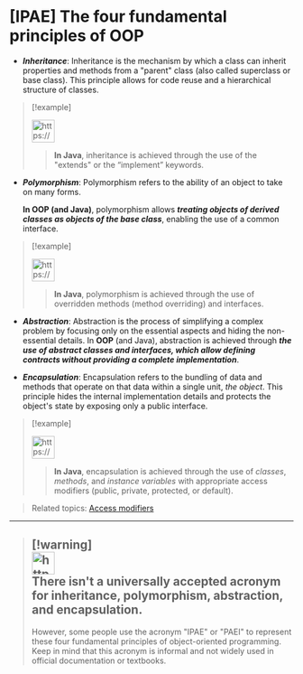 # [IPAE] The four fundamental principles of OOP

- ***Inheritance***: Inheritance is the mechanism by which a class can inherit properties and methods from a "parent" class (also called superclass or base class).
  This principle allows for code reuse and a hierarchical structure of classes.

> [!example] <aside><img src="https://www.notion.so/icons/skull_purple.svg" alt="https://www.notion.so/icons/skull_purple.svg" width="40px" /> </aside>
> > **In Java**, inheritance is achieved through the use of the "extends" or the “implement” keywords.

- ***Polymorphism***: Polymorphism refers to the ability of an object to take on many forms.
  
  **In OOP (and Java)**, polymorphism allows ***treating objects of derived classes as objects of the base class***, enabling the use of a common interface.

> [!example] <aside><img src="https://www.notion.so/icons/skull_purple.svg" alt="https://www.notion.so/icons/skull_purple.svg" width="40px" /> </aside>
> > **In Java**, polymorphism is achieved through the use of overridden methods (method overriding) and interfaces.

- ***Abstraction***: Abstraction is the process of simplifying a complex problem by focusing only on the essential aspects and hiding the non-essential details. 
  In **OOP** (and Java), abstraction is achieved through ***the use of abstract classes and interfaces, which allow defining contracts without providing a complete implementation***.

- ***Encapsulation***: Encapsulation refers to the bundling of data and methods that operate on that data within a single unit, *the object*.
  This principle hides the internal implementation details and protects the object's state by exposing only a public interface. 


> [!example] <aside><img src="https://www.notion.so/icons/skull_purple.svg" alt="https://www.notion.so/icons/skull_purple.svg" width="40px" /> </aside>
> > **In Java**, encapsulation is achieved through the use of *classes*, *methods*, and *instance variables* with appropriate access modifiers (public, private, protected, or default).

> Related topics:
> [Access modifiers](JVM/JAVA/IPAE%20-%20The%20four%20fundamental%20principles%20of%20OOP/Access%20modifiers)

---


> [!warning] <aside><img src="https://www.notion.so/icons/info-alternate_yellow.svg" alt="https://www.notion.so/icons/info-alternate_yellow.svg" width="40px" /></aside> There isn't a universally accepted acronym for inheritance, polymorphism, abstraction, and encapsulation.
> ---
> However, some people use the acronym "IPAE" or "PAEI" to represent these four fundamental principles of object-oriented programming.
Keep in mind that this acronym is informal and not widely used in official documentation or textbooks.
